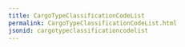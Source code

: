 ```yaml
---
title: CargoTypeClassificationCodeList
permalink: CargoTypeClassificationCodeList.html
jsonid: cargotypeclassificationcodelist
---
```

